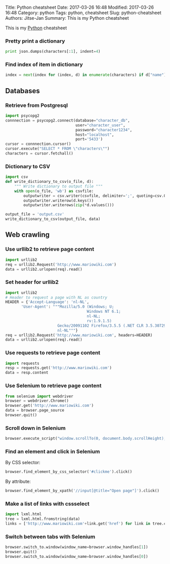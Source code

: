 Title: Python cheatsheet
Date: 2017-03-26 16:48
Modified: 2017-03-26 16:48
Category: python
Tags: python, cheatsheet
Slug: python-cheatsheet
Authors: Jitse-Jan
Summary: This is my Python cheatsheet

This is my [Python](https://www.python.org/) cheatsheet

### Pretty print a dictionary
``` python
print json.dumps(characters[:1], indent=4)
```

### Find index of item in dictionary
``` python
index = next(index for (index, d) in enumerate(characters) if d["name"] == 'Mario')
```
## Databases
### Retrieve from Postgresql
``` python
import psycopg2
connnection = psycopg2.connect(database="character_db",
                               user="character_user",
                               password="character1234",
                               host="localhost",
                               port='5433')
cursor = connnection.cursor()
cursor.execute("SELECT * FROM \"characters\"")
characters = cursor.fetchall()
```

### Dictionary to CSV
``` python
import csv
def write_dictionary_to_csv(o_file, d):
    """ Write dictionary to output file """
    with open(o_file, 'wb') as csvfile:
        outputwriter = csv.writer(csvfile, delimiter=';', quoting=csv.QUOTE_MINIMAL)
        outputwriter.writerow(d.keys())
        outputwriter.writerows(zip(*d.values()))

output_file = 'output.csv'
write_dictionary_to_csv(output_file, data)
```

## Web crawling
### Use urllib2 to retrieve page content
``` python
import urllib2
req = urllib2.Request('http://www.mariowiki.com')
data = urllib2.urlopen(req).read()
```

### Set header for urllib2
``` python
import urllib2
# Header to request a page with NL as country
HEADER = {'Accept-Language': 'nl-NL',
       'User-Agent': """Mozilla/5.0 (Windows; U;
                                    Windows NT 6.1;
                                    nl-NL;
                                    rv:1.9.1.5)
                       Gecko/20091102 Firefox/3.5.5 (.NET CLR 3.5.30729);
                       nl-NL"""}
req = urllib2.Request('http://www.mariowiki.com', headers=HEADER)
data = urllib2.urlopen(req).read()
```
### Use requests to retrieve page content
``` python
import requests
resp = requests.get('http://www.mariowiki.com')
data = resp.content
```
### Use Selenium to retrieve page content
``` python
from selenium import webdriver
browser = webdriver.Chrome()
browser.get('http://www.mariowiki.com')
data = browser.page_source
browser.quit()
```
### Scroll down in Selenium
``` python
browser.execute_script("window.scrollTo(0, document.body.scrollHeight);")
```
### Find an element and click in Selenium
By CSS selector:
``` python
browser.find_element_by_css_selector('#clickme').click()
```
By attribute:
``` python
browser.find_element_by_xpath('//input[@title="Open page"]').click()
```
### Make a list of links with cssselect 
``` python
import lxml.html
tree = lxml.html.fromstring(data)
links = ['http://www.mariowiki.com'+link.get('href') for link in tree.cssselect('div[role*=\'navigation\'] a')]
```

### Switch between tabs with Selenium
``` python
browser.switch_to.window(window_name=browser.window_handles[1])
browser.quit()
browser.switch_to.window(window_name=browser.window_handles[0])
```

